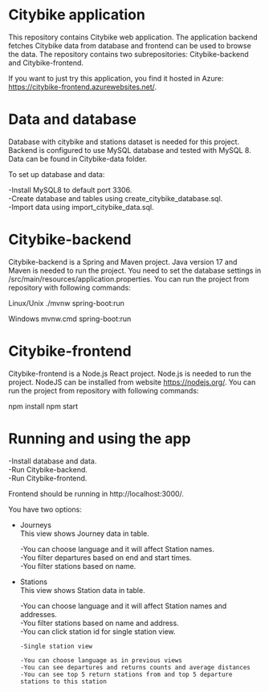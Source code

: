 # Citybike application

This repository contains Citybike web application. The application backend fetches Citybike data from database and frontend can be used to browse the data. The repository contains two subrepositories: Citybike-backend and Citybike-frontend.

If you want to just try this application, you find it hosted in Azure: https://citybike-frontend.azurewebsites.net/.

# Data and database

Database with citybike and stations dataset is needed for this project. Backend is configured to use MySQL database and tested with MySQL 8. Data can be found in Citybike-data folder.

To set up database and data:

-Install MySQL8 to default port 3306.<br>
-Create database and tables using create_citybike_database.sql.<br>
-Import data using import_citybike_data.sql.<br>

# Citybike-backend

Citybike-backend is a Spring and Maven project. Java version 17 and Maven is needed to run the project. You need to set the database settings in /src/main/resources/application.properties. You can run the project from repository with following commands:

Linux/Unix
./mvnw spring-boot:run

Windows
mvnw.cmd spring-boot:run


# Citybike-frontend

Citybike-frontend is a Node.js React project. Node.js is needed to run the project. NodeJS can be installed from website https://nodejs.org/. You can run the project from repository with following commands:

npm install
npm start

# Running and using the app

-Install database and data.<br>
-Run Citybike-backend.<br>
-Run Citybike-frontend.<br>

Frontend should be running in http://localhost:3000/.

You have two options:
  - Journeys<br>
    This view shows Journey data in table. 
   
    -You can choose language and it will affect Station names.<br>
    -You filter departures based on end and start times.<br>
    -You filter stations based on name.<br>

  - Stations<br>
    This view shows Station data in table. 
   
    -You can choose language and it will affect Station names and addresses.<br>
    -You filter stations based on name and address.<br>
    -You can click station id for single station view.<br>

    	-Single station view
        
        -You can choose language as in previous views
        -You can see departures and returns counts and average distances
        -You can see top 5 return stations from and top 5 departure stations to this station




